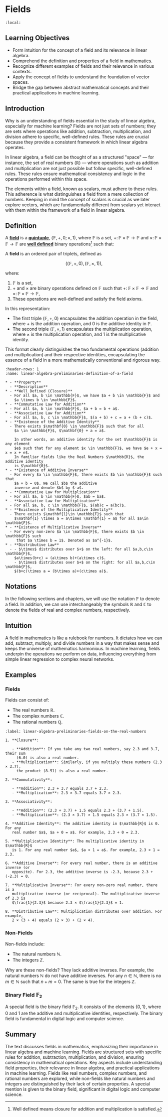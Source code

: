 # Fields

```{contents}
:local:
```

## Learning Objectives

- Form intuition for the concept of a field and its relevance in linear algebra.
- Comprehend the definition and properties of a field in mathematics.
- Recognize different examples of fields and their relevance in various
  contexts.
- Apply the concept of fields to understand the foundation of vector spaces.
- Bridge the gap between abstract mathematical concepts and their practical
  applications in machine learning.

## Introduction

Why is an understanding of fields essential in the study of linear algebra,
especially for machine learning? Fields are not just sets of numbers; they are
sets where operations like addition, subtraction, multiplication, and division
adhere to specific, well-defined rules. These rules are crucial because they
provide a consistent framework in which linear algebra operates.

In linear algebra, a field can be thought of as a structured "space" — for
instance, the set of real numbers ($\mathbb{R}$) — where operations such as
addition and multiplication are not just possible but follow specific,
well-defined rules. These rules ensure mathematical consistency and logic in the
operations performed within this space.

The elements within a field, known as scalars, must adhere to these rules. This
adherence is what distinguishes a field from a mere collection of numbers.
Keeping in mind the concept of scalars is crucial as we later explore vectors,
which are fundamentally different from scalars yet interact with them within the
framework of a field in linear algebra.

## Definition

A **[field](<https://en.wikipedia.org/wiki/Field_(mathematics)>)** is a
[**quintuple**](https://www.merriam-webster.com/dictionary/quintuple),
$(\mathbb{F},+,0;\times,1)$, where $\mathbb{F}$ is a set,
$+\colon \mathbb{F}\times \mathbb{F} \to \mathbb{F}$ and
$\times\colon \mathbb{F} \times \mathbb{F}\to \mathbb{F}$ are
[**well defined**](<https://en.wikipedia.org/wiki/Closure_(mathematics)>) binary
operations[^well-defined] such that:

A **field** is an ordered pair of triplets, defined as

$$
( (\mathbb{F}, +, 0), (\mathbb{F}, \times, 1) ),
$$

where:

1. $\mathbb{F}$ is a set,
2. $+$ and $\times$ are binary operations defined on $\mathbb{F}$ such that
   $+\colon \mathbb{F}\times \mathbb{F} \to \mathbb{F}$ and
   $\times\colon \mathbb{F} \times \mathbb{F}\to \mathbb{F}$,
3. These operations are well-defined and satisfy the field axioms.

In this representation:

- The first triple $(\mathbb{F}, +, 0)$ encapsulates the addition operation in
  the field, where $+$ is the addition operation, and $0$ is the additive
  identity in $\mathbb{F}$.
- The second triple $(\mathbb{F}, \times, 1)$ encapsulates the multiplication
  operation, where $\times$ is the multiplication operation, and $1$ is the
  multiplicative identity.

This format clearly distinguishes the two fundamental operations (addition and
multiplication) and their respective identities, encapsulating the essence of a
field in a more mathematically conventional and rigorous way.

```{list-table} Definition of a Field
:header-rows: 1
:name: linear-algebra-preliminaries-definition-of-a-field

* - **Property**
  - **Description**
* - **Well Defined (Closure)**
  - For all $a, b \in \mathbb{F}$, we have $a + b \in \mathbb{F}$ and
    $a \times b \in \mathbb{F}$.
* - **Commutative Law for Addition**
  - For all $a, b \in \mathbb{F}$, $a + b = b + a$.
* - **Associative Law for Addition**
  - For all $a, b, c \in \mathbb{F}$, $(a + b) + c = a + (b + c)$.
* - **Existence of the Additive Identity**
  - There exists $\mathbf{0} \in \mathbb{F}$ such that for all
    $a \in \mathbb{F}$, $\mathbf{0} + a = a$.

    In other words, an additive identity for the set $\mathbb{F}$ is any element
    $e$ such that for any element $x \in \mathbb{F}$, we have $e + x = x = x + e$.
    In familiar fields like the Real Numbers $\mathbb{R}$, the additive identity
    is $\mathbf{0}$.
* - **Existence of Additive Inverse**
  - For every $a \in \mathbb{F}$, there exists $b \in \mathbb{F}$ such that
    $a + b = 0$. We call $b$ the additive
    inverse and denote $b$ by $-a$.
* - **Commutative Law for Multiplication**
  - For all $a, b \in \mathbb{F}$, $ab = ba$.
* - **Associative Law for Multiplication**
  - For all $a, b, c \in \mathbb{F}$, $(ab)c = a(bc)$.
* - **Existence of the Multiplicative Identity**
  - There exists $\mathbf{1}\in \mathbb{F}$ such that
    $\mathbf{1} \times a = a\times \mathbf{1} = a$ for all $a\in \mathbb{F}$.
* - **Existence of Multiplicative Inverse**
  - For every non-zero $a \in \mathbb{F}$, there exists $b \in \mathbb{F}$ such
     that $a \times b = 1$. Denoted as $a^{-1}$.
* - **Distributive Law**
  - - $\times$ distributes over $+$ on the left: for all $a,b,c\in \mathbb{F}$,
    $a\times(b+c) = (a\times b)+(a\times c)$.
    - $\times$ distributes over $+$ on the right: for all $a,b,c\in \mathbb{F}$,
    $(b+c)\times a = (b\times a)+(c\times a)$.
```

## Notations

In the following sections and chapters, we will use the notation $\mathbb{F}$ to
denote a field. In addition, we can use interchangeably the symbols $\mathbb{R}$
and $\mathbb{C}$ to denote the fields of real and complex numbers, respectively.

## Intuition

A field in mathematics is like a rulebook for numbers. It dictates how we can
add, subtract, multiply, and divide numbers in a way that makes sense and keeps
the universe of mathematics harmonious. In machine learning, fields underpin the
operations we perform on data, influencing everything from simple linear
regression to complex neural networks.

## Examples

### Fields

Fields can consist of:

- The real numbers $\mathbb{R}$.
- The complex numbers $\mathbb{C}$.
- The rational numbers $\mathbb{Q}$.

```{prf:example} Fields on the Real Numbers
:label: linear-algebra-preliminaries-fields-on-the-real-numbers

1. **Closure**:

   - **Addition**: If you take any two real numbers, say 2.3 and 3.7, their sum
     (6.0) is also a real number.
   - **Multiplication**: Similarly, if you multiply these numbers (2.3 × 3.7),
     the product (8.51) is also a real number.

2. **Commutativity**:

   - **Addition**: 2.3 + 3.7 equals 3.7 + 2.3.
   - **Multiplication**: 2.3 × 3.7 equals 3.7 × 2.3.

3. **Associativity**:

   - **Addition**: (2.3 + 3.7) + 1.5 equals 2.3 + (3.7 + 1.5).
   - **Multiplication**: (2.3 × 3.7) × 1.5 equals 2.3 × (3.7 × 1.5).

4. **Additive Identity**: The additive identity in $\mathbb{R}$ is 0. For any
   real number $a$, $a + 0 = a$. For example, 2.3 + 0 = 2.3.

5. **Multiplicative Identity**: The multiplicative identity in $\mathbb{R}$
   is 1. For any real number $a$, $a × 1 = a$. For example, 2.3 × 1 = 2.3.

6. **Additive Inverse**: For every real number, there is an additive inverse (or
   opposite). For 2.3, the additive inverse is -2.3, because 2.3 + (-2.3) = 0.

7. **Multiplicative Inverse**: For every non-zero real number, there is a
   multiplicative inverse (or reciprocal). The multiplicative inverse of 2.3 is
   $\frac{1}{2.3}$ because 2.3 × $\frac{1}{2.3}$ = 1.

8. **Distributive Law**: Multiplication distributes over addition. For example,
   2 × (3 + 4) equals (2 × 3) + (2 × 4).
```

### Non-Fields

Non-fields include:

- The natural numbers $\mathbb{N}$.
- The integers $\mathbb{Z}$.

Why are these non-fields? They lack additive inverses. For example, the natural
numbers $\mathbb{N}$ do not have additive inverses. For any $n \in \mathbb{N}$,
there is no $m \in \mathbb{N}$ such that $n + m = 0$. The same is true for the
integers $\mathbb{Z}$.

### Binary Field $\mathbb{F}_2$

A special field is the binary field $\mathbb{F}_2$. It consists of the elements
$\{0, 1\}$, where $0$ and $1$ are the additive and multiplicative identities,
respectively. The binary field is fundamental in digital logic and computer
science.

## Summary

The text discusses fields in mathematics, emphasizing their importance in linear
algebra and machine learning. Fields are structured sets with specific rules for
addition, subtraction, multiplication, and division, ensuring consistency in
mathematical operations. Key aspects include understanding field properties,
their relevance in linear algebra, and practical applications in machine
learning. Fields like real numbers, complex numbers, and rational numbers are
explored, while non-fields like natural numbers and integers are distinguished
by their lack of certain properties. A special mention is given to the binary
field, significant in digital logic and computer science.

[^well-defined]:
    Well defined means closure for addition and multiplication is satisfied.
